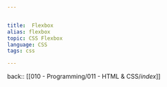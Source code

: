 ```yaml
---


title:  Flexbox
alias: flexbox
topic: CSS Flexbox 
language: CSS
tags: css

---
```

back:: [[010 - Programming/011 - HTML & CSS/_index_]]



